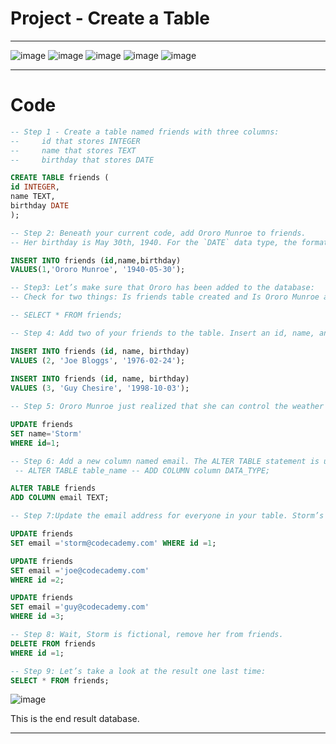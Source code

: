 # Project - Create a Table

---

![image](https://user-images.githubusercontent.com/107522496/208537405-3e79a2d3-f1c2-45b1-9f89-b58b52830556.png)
![image](https://user-images.githubusercontent.com/107522496/208537447-964eb2bd-2cf3-4491-9397-431bb57aabee.png)
![image](https://user-images.githubusercontent.com/107522496/208537486-f1558306-bdad-4fc6-bb6d-b616ad2ff463.png)
![image](https://user-images.githubusercontent.com/107522496/208537526-b8457fba-3e93-4e41-b356-f87382fc7b26.png)
![image](https://user-images.githubusercontent.com/107522496/208537553-e729937b-8c7d-4592-b816-7626a175a1ea.png)

---

# Code

```sql
-- Step 1 - Create a table named friends with three columns:
--     id that stores INTEGER
--     name that stores TEXT
--     birthday that stores DATE

CREATE TABLE friends (
id INTEGER,
name TEXT,
birthday DATE
);

-- Step 2: Beneath your current code, add Ororo Munroe to friends.
-- Her birthday is May 30th, 1940. For the `DATE` data type, the format is YYYY-MM-DD

INSERT INTO friends (id,name,birthday) 
VALUES(1,'Ororo Munroe', '1940-05-30');

-- Step3: Let’s make sure that Ororo has been added to the database:
-- Check for two things: Is friends table created and Is Ororo Munroe added to it?

-- SELECT * FROM friends;

-- Step 4: Add two of your friends to the table. Insert an id, name, and birthday for each of them.

INSERT INTO friends (id, name, birthday) 
VALUES (2, 'Joe Bloggs', '1976-02-24');
 
INSERT INTO friends (id, name, birthday) 
VALUES (3, 'Guy Chesire', '1998-10-03');

-- Step 5: Ororo Munroe just realized that she can control the weather and decided to change her name. Her new name is “Storm”. Update her record in friends.

UPDATE friends
SET name='Storm'
WHERE id=1;

-- Step 6: Add a new column named email. The ALTER TABLE statement is used to add, delete, or modify columns in an existing table: 
 -- ALTER TABLE table_name -- ADD COLUMN column DATA_TYPE;

ALTER TABLE friends 
ADD COLUMN email TEXT;

-- Step 7:Update the email address for everyone in your table. Storm’s email is storm@codecademy.com.

UPDATE friends
SET email ='storm@codecademy.com' WHERE id =1;

UPDATE friends
SET email ='joe@codecademy.com'
WHERE id =2;

UPDATE friends
SET email ='guy@codecademy.com'
WHERE id =3;

-- Step 8: Wait, Storm is fictional, remove her from friends.
DELETE FROM friends
WHERE id =1;

-- Step 9: Let’s take a look at the result one last time:
SELECT * FROM friends;

```

![image](https://user-images.githubusercontent.com/107522496/208537253-ed188ddf-b89a-48a4-a082-418ae6056b32.png)

This is the end result database.

---
























